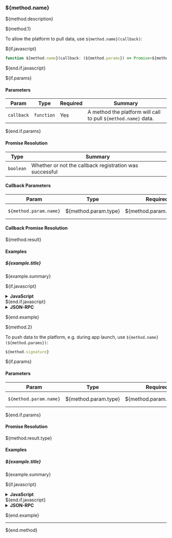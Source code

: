 ### ${method.name}
${method.description}

${method.1}

To allow the platform to pull data, use `${method.name}(callback)`:

${if.javascript}

```typescript
function ${method.name}(callback: (${method.params}) => Promise<${method.result.type}>): Promise<boolean>
```

${end.if.javascript}

${if.params}

#### Parameters

| Param                  | Type                 | Required                 | Summary                 |
| ---------------------- | -------------------- | ------------------------ | ----------------------- |
| `callback` | `function` | Yes | A method the platform will call to pull `${method.name}` data. |

${end.if.params}
#### Promise Resolution

| Type | Summary |
| ---- | ------- |
| `boolean` | Whether or not the callback registration was successful |

#### Callback Parameters
| Param                  | Type                 | Required                 | Summary                 |
| ---------------------- | -------------------- | ------------------------ | ----------------------- |
| `${method.param.name}` | ${method.param.type} | ${method.param.required} | ${method.param.summary} ${method.param.constraints} |

#### Callback Promise Resolution

${method.result}

#### Examples

##### ${example.title}
${example.summary}

${if.javascript}
<details>
  <summary><b>JavaScript</b></summary>

```javascript
${example.javascript}
```
Value of `success`

```javascript
true
```

</details>
${end.if.javascript}

<details>
  <summary><b>JSON-RPC</b></summary>

###### Request (from callback)

```json
${callback.jsonrpc}
```

###### Response

```json
${callback.response}
```

</details>

${end.example}

${method.2}

To push data to the platform, e.g. during app launch, use `${method.name}(${method.params})`:

```typescript
${method.signature}
```

${if.params}

#### Parameters

| Param                  | Type                 | Required                 | Summary                 |
| ---------------------- | -------------------- | ------------------------ | ----------------------- |
| `${method.param.name}` | ${method.param.type} | ${method.param.required} | ${method.param.summary} ${method.param.constraints} |

${end.if.params}

#### Promise Resolution

${method.result.type}

#### Examples

##### ${example.title}
${example.summary}

${if.javascript}
<details>
  <summary><b>JavaScript</b></summary>

```javascript
import { ${info.title} } from '@firebolt-js/sdk'

${info.title}.${method.name}(${example.params})
```
Value of `${method.result.name}`

```javascript
${example.result}
```

</details>
${end.if.javascript}

<details>
  <summary><b>JSON-RPC</b></summary>

###### Request

```json
${example.jsonrpc}
```

###### Response

```json
${example.response}
```

</details>

${end.example}

---
${end.method}
